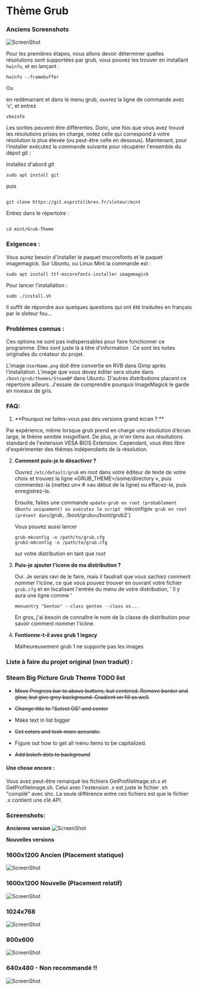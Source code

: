 # Thème Grub

### Anciens Screenshots

![ScreenShot](http://i.imgur.com/yQCOjnR.png)

Pour les premières étapes, nous allons devoir déterminer quelles résolutions sont supportées par grub, vous pouvez les trouver en installant `hwinfo`, et en lançant :

```
hwinfo --framebuffer
```

Ou

en redémarrant et dans le menu grub, ouvrez la ligne de commande avec 'c', et entrez

```
vbeinfo
```

Les sorties peuvent être différentes. Donc, une fois que vous avez trouvé les résolutions prises en charge, notez celle qui correspond à votre résolution la plus élevée (ou peut-être celle en dessous).
Maintenant, pour l’installer exécutez la commande suivante pour récupérer l'ensemble du dépot git :

Installez d'abord git

```
sudo apt install git

```
puis

```

git clone https://git.espritslibres.fr/sloteur/mint

```

Entrez dans le répertoire :

```

cd mint/Grub-Theme

```


### Exigences :

Vous aurez besoin d'installer le paquet mscorefonts et le paquet imagemagick. Sur Ubuntu, ou Linux Mint la commande est :

```
sudo apt install ttf-mscorefonts-installer imagemagick

```
Pour lancer l'installation :

```
sudo ./install.sh

```

Il suffit de répondre aux quelques questions qui ont été traduites en français par le sloteur fou...


### Problèmes connus :
Ces options ne sont pas indispensables pour faire fonctionner ce programme. Elles sont juste là à titre d'information :
Ce sont les notes originales du créateur du projet.

L’image `UserName.png` doit être convertie en RVB dans Gimp après l’installation. L'image que vous devez éditer sera située dans `/boot/grub/themes/SteamBP` dans Ubuntu. D'autres distributions placent ce répertoire ailleurs. J'essaie de comprendre pourquoi ImageMagick le garde en niveaux de gris.
### FAQ:

1.  **Pourquoi ne faites-vous pas des versions grand écran ? **

   Par expérience, même lorsque grub prend en charge une résolution d’écran large, le thème semble insignifiant. De plus, je m'en tiens aux résolutions standard de l'extension VESA BIOS Extension. Cependant, vous êtes libre d'expérimenter des thèmes indépendants de la résolution.

2.  **Comment puis-je le désactiver ?**

    Ouvrez `/etc/default/grub` en root dans votre éditeur de texte de votre choix et trouvez la ligne «GRUB_THEME=/some/directory », puis commentez-la (mettez un« # »au début de la ligne) ou effacez-le, puis enregistrez-le.

     Ensuite, faites une commande `update-grub en root (probablement Ubuntu uniquement) ou exécutez le script ` mkconfig` de grub en root (présent dans `/grub`,` /boot/grub` ou `/boot/grub2`)

     Vous pouvez aussi lancer

        grub-mkconfig -o /path/to/grub.cfg
        grub2-mkconfig -o /path/to/grub.cfg

    sur votre distribution en tant que root

3.  **Puis-je ajouter l'icone de ma distribution ?**

    Oui. Je serais ravi de le faire, mais il faudrait que vous sachiez comment nommer l'icône, ce que vous pouvez trouver en ouvrant votre fichier `grub.cfg` et en localisant l'entrée du menu de votre distribution, ' ll y aura une ligne comme '

        menuentry "Gentoo" --class gentoo --class os...

    En gros, j'ai besoin de connaître le nom de la classe de distribution pour savoir comment nommer l'icône.

4.  **Fontionne-t-il avex grub 1 legacy**

    Malheureusement grub 1 ne supporte pas les images
    
    
### Liste à faire du projet original (non traduit) :
### Steam Big Picture Grub Theme TODO list

- ~~Move Progress bar to above buttons, but centered. Remove border and glow, but give grey background. Gradient on fill as well.~~

- ~~Change title to "Select OS" and center~~

- Make text in list bigger

- ~~Get colors and look more accurate.~~

- Figure out how to get all menu items to be capitalized.

- ~~Add bokeh dots to background~~

#### Une chose encore :

Vous avez peut-être remarqué les fichiers GetProfileImage.sh.x et GetProfileImage.sh. Celui avec l'extension .x est juste le fichier .sh "compilé" avec shc. La seule différence entre ces fichiers est que le fichier .x contient une clé API.

### Screenshots:

**Ancienne version**
![ScreenShot](http://i.imgur.com/T4pbHXT.png)

**Nouvelles versions**

### 1600x1200  Ancien (Placement statique)
![ScreenShot](http://i.imgur.com/RbZttjy.png)

### 1600x1200 Nouvelle (Placement relatif)
![ScreenShot](http://i.imgur.com/USD0JJP.png)

### 1024x768
![ScreenShot](http://i.imgur.com/bMxCQ4E.png)

### 800x600
![ScreenShot](http://i.imgur.com/HxX2EsO.png)

### 640x480 - Non recommandé !!
![ScreenShot](http://i.imgur.com/l5aT9fE.png)


